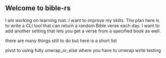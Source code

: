 ## Welcome to bible-rs 

I am working on learning rust.  I want to improve my skills.  The plan here is 
to write a CLI tool that can return a random Bible verse each day.  I want to add
another setting that lets you get a verse from a specified book as well.  


there are many things still to do but here is a short list 

pivot to using fully unwrap_or_else where you have to unwrap 
write testing 
